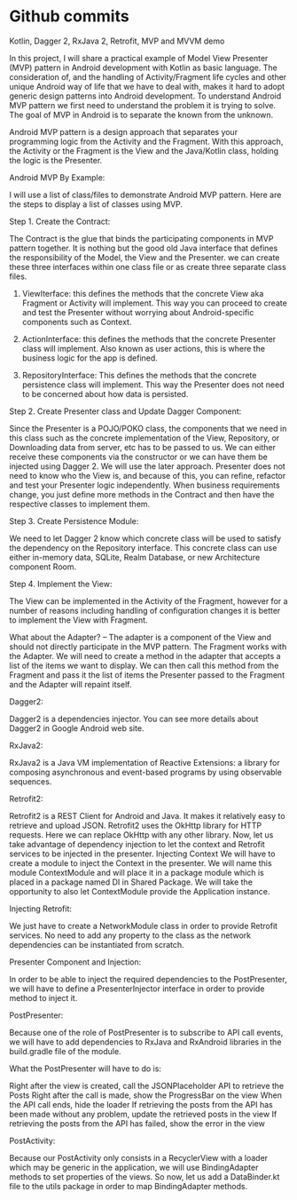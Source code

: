 # Github commits
Kotlin, Dagger 2, RxJava 2, Retrofit, MVP and MVVM demo

In this project, I will share a practical example of Model View Presenter (MVP) pattern in Android development with Kotlin as basic language.
The consideration of, and the handling of Activity/Fragment life cycles and other unique Android way of life that we have to deal with, makes it hard to adopt generic design patterns into Android development.
To understand Android  MVP pattern we first need to understand the problem it is trying to solve. 
The goal of MVP in Android is to separate the known from the unknown.

Android MVP pattern is a design approach that separates your programming logic from the Activity and the Fragment. 
With this approach, the Activity or the Fragment  is the View and the Java/Kotlin class,  holding the logic is the Presenter.

Android MVP By Example:

I will use a list of class/files to demonstrate Android MVP pattern. 
Here are the steps to display a list of classes using MVP.

Step 1. Create the Contract: 

The Contract is the glue that binds the participating components in MVP pattern together. 
It is nothing but the good old Java interface that defines the responsibility of the Model, the View and the Presenter.
we can create these three interfaces within one class file or as create three separate class files.


1. ViewIterface:  this defines the methods that the concrete View aka Fragment or Activity will implement. 
This way you can proceed to create and test the Presenter without worrying about Android-specific components such as Context.

2. ActionInterface:  this defines the methods that the concrete Presenter class will implement. 
Also known as user actions, this is where the business logic for the app is defined.

3. RepositoryInterface: This defines the methods that the concrete persistence class will implement. 
This way the Presenter does not need to be concerned about how data is persisted.

Step 2. Create Presenter class and Update Dagger Component: 

Since the Presenter is a POJO/POKO class, the components that we need in this class such as the concrete implementation of the View, Repository, or Downloading data from server, etc has to be passed to us.
We can either receive these components via the constructor or we can have them be injected using Dagger 2. We will use the later approach.
Presenter does not need to know who the View is, and because of this, you can refine, refactor and test your Presenter logic independently. 
When business requirements change, you just define more methods in the Contract and then have the respective classes to implement them.

Step 3. Create Persistence Module:

 We need to let Dagger 2 know which concrete class will be used to satisfy the dependency on the Repository interface. This concrete class can use either in-memory data, SQLite, Realm Database, or new Architecture component Room. 

Step 4. Implement the View: 

The View can be implemented in the Activity of the Fragment, however for a number of reasons including handling of configuration changes it is better to implement the View with Fragment. 

What about the Adapter? – The adapter is a component of the View and should not directly participate in the MVP pattern. 
The Fragment works with the Adapter. We will need to create a method in the adapter that accepts a list of the items we want to display. 
We can then call this method from the Fragment and pass it the list of items the Presenter passed to the Fragment and the Adapter will repaint itself.

Dagger2:

Dagger2 is a dependencies injector. You can see more details about Dagger2 in Google Android web site.

RxJava2:

RxJava2 is a Java VM implementation of Reactive Extensions: a library for composing asynchronous and event-based programs by using observable sequences.

Retrofit2:

Retrofit2 is a REST Client for Android and Java. It makes it relatively easy to retrieve and upload JSON. 
Retrofit2 uses the OkHttp library for HTTP requests. Here we can replace OkHttp with any other library.
Now, let us take advantage of dependency injection to let the context and Retrofit services to be injected in the presenter.
Injecting Context
We will have to create a module to inject the Context in the presenter. We will name this module ContextModule 
and will place it in a package module which is placed in a package named DI in Shared Package.
We will take the opportunity to also let ContextModule provide the Application instance.

Injecting Retrofit:

We just have to create a NetworkModule class in order to provide Retrofit services. No need to add any property to the class as the network dependencies can be instantiated from scratch.

Presenter Component and Injection:

In order to be able to inject the required dependencies to the PostPresenter, we will have to define a PresenterInjector interface in order to provide method to inject it.

PostPresenter:

Because one of the role of PostPresenter is to subscribe to API call events, we will have to add dependencies to RxJava and RxAndroid libraries in the build.gradle file of the module.

What the PostPresenter will have to do is:

Right after the view is created, call the JSONPlaceholder API to retrieve the Posts
Right after the call is made, show the ProgressBar on the view When the API call ends, hide the loader If retrieving the posts from the API has been made without any problem, update the retrieved posts in the view If retrieving the posts from the API has failed, show the error in the view

PostActivity:

Because our PostActivity only consists in a RecyclerView with a loader which may be generic in the application, we will use BindingAdapter methods to set properties of the views.
So now, let us add a DataBinder.kt file to the utils package in order to map BindingAdapter methods.

